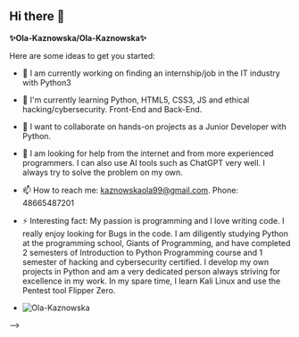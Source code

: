## Hi there 👋


**✨Ola-Kaznowska/Ola-Kaznowska✨**

Here are some ideas to get you started:

- 🔭 I am currently working on finding an internship/job in the IT industry with Python3
- 🌱 I'm currently learning Python, HTML5, CSS3, JS and ethical hacking/cybersecurity. Front-End and Back-End. 
- 👯 I want to collaborate on hands-on projects as a Junior Developer with Python.
- 🤔 I am looking for help from the internet and from more experienced programmers. I can also use AI tools such as ChatGPT very well. I always try to solve the problem on my own.  
- 📫 How to reach me: kaznowskaola99@gmail.com. Phone: 48665487201
- ⚡ Interesting fact: My passion is programming and I love writing code. I really enjoy looking for Bugs in the code. I am diligently studying Python at the programming school, Giants of Programming, and have completed 2 semesters of Introduction to Python Programming course and 1 semester of hacking and cybersecurity certified. I develop my own projects in Python and am a very dedicated person always striving for excellence in my work. In my spare time, I learn Kali Linux and use the Pentest tool Flipper Zero.

- <p align="left"> <img src="https://komarev.com/ghpvc/?username=Ola-Kaznowska&label=Profile%20views&color="#3cb371" alt="Ola-Kaznowska" /> </p>
-->
